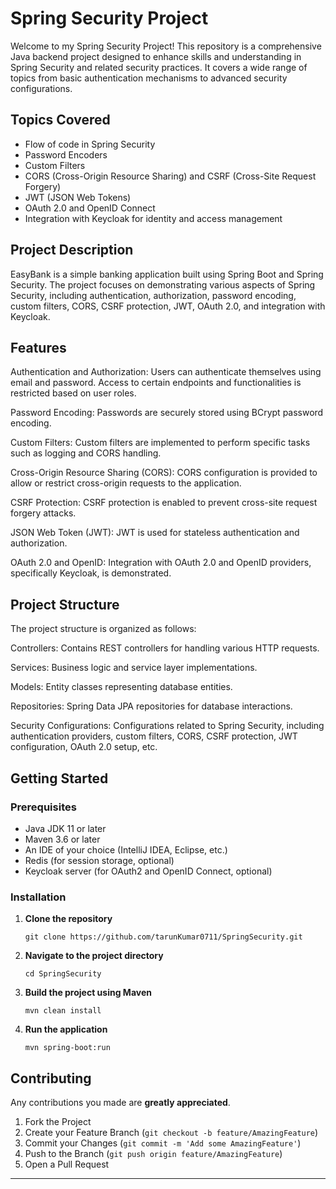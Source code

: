 # Spring Security Project

Welcome to my Spring Security Project! This repository is a comprehensive Java backend project designed to enhance skills and understanding in Spring Security and related security practices. It covers a wide range of topics from basic authentication mechanisms to advanced security configurations.

## Topics Covered

- Flow of code in Spring Security
- Password Encoders
- Custom Filters
- CORS (Cross-Origin Resource Sharing) and CSRF (Cross-Site Request Forgery)
- JWT (JSON Web Tokens)
- OAuth 2.0 and OpenID Connect
- Integration with Keycloak for identity and access management

## Project Description
EasyBank is a simple banking application built using Spring Boot and Spring Security. The project focuses on demonstrating various aspects of Spring Security, including authentication, authorization, password encoding, custom filters, CORS, CSRF protection, JWT, OAuth 2.0, and integration with Keycloak.

## Features
Authentication and Authorization: Users can authenticate themselves using email and password. Access to certain endpoints and functionalities is restricted based on user roles.

Password Encoding: Passwords are securely stored using BCrypt password encoding.

Custom Filters: Custom filters are implemented to perform specific tasks such as logging and CORS handling.

Cross-Origin Resource Sharing (CORS): CORS configuration is provided to allow or restrict cross-origin requests to the application.

CSRF Protection: CSRF protection is enabled to prevent cross-site request forgery attacks.

JSON Web Token (JWT): JWT is used for stateless authentication and authorization.

OAuth 2.0 and OpenID: Integration with OAuth 2.0 and OpenID providers, specifically Keycloak, is demonstrated.

## Project Structure
The project structure is organized as follows:

Controllers: Contains REST controllers for handling various HTTP requests.

Services: Business logic and service layer implementations.

Models: Entity classes representing database entities.

Repositories: Spring Data JPA repositories for database interactions.

Security Configurations: Configurations related to Spring Security, including authentication providers, custom filters, CORS, CSRF protection, JWT configuration, OAuth 2.0 setup, etc.

## Getting Started

### Prerequisites

- Java JDK 11 or later
- Maven 3.6 or later
- An IDE of your choice (IntelliJ IDEA, Eclipse, etc.)
- Redis (for session storage, optional)
- Keycloak server (for OAuth2 and OpenID Connect, optional)

### Installation

1. **Clone the repository**

   ```
   git clone https://github.com/tarunKumar0711/SpringSecurity.git
   ```

2. **Navigate to the project directory**

   ```
   cd SpringSecurity
   ```

3. **Build the project using Maven**

   ```
   mvn clean install
   ```

4. **Run the application**

   ```
   mvn spring-boot:run
   ```


## Contributing

Any contributions you made are **greatly appreciated**.

1. Fork the Project
2. Create your Feature Branch (`git checkout -b feature/AmazingFeature`)
3. Commit your Changes (`git commit -m 'Add some AmazingFeature'`)
4. Push to the Branch (`git push origin feature/AmazingFeature`)
5. Open a Pull Request


---
